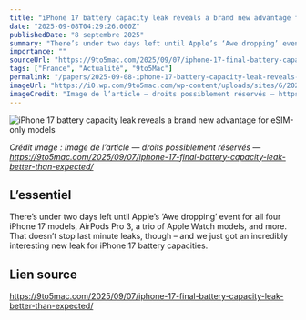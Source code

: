 ```yaml
---
title: "iPhone 17 battery capacity leak reveals a brand new advantage for eSIM-only models"
date: "2025-09-08T04:29:26.000Z"
publishedDate: "8 septembre 2025"
summary: "There’s under two days left until Apple’s ‘Awe dropping’ event for all four iPhone 17 models, AirPods Pro 3, a trio of Apple Watch models, and more. That doesn’t stop last minute leaks, though – and we just got an incredibly interesting new leak for iPhone 17 battery capacities."
importance: ""
sourceUrl: "https://9to5mac.com/2025/09/07/iphone-17-final-battery-capacity-leak-better-than-expected/"
tags: ["France", "Actualité", "9to5Mac"]
permalink: "/papers/2025-09-08-iphone-17-battery-capacity-leak-reveals-a-brand-new-advantage-for-esim-only-models"
imageUrl: "https://i0.wp.com/9to5mac.com/wp-content/uploads/sites/6/2025/08/iphone-17-lineup-mockup.jpg?resize=1200%2C628&quality=82&strip=all&ssl=1"
imageCredit: "Image de l’article — droits possiblement réservés — https://9to5mac.com/2025/09/07/iphone-17-final-battery-capacity-leak-better-than-expected/"
---
```


![iPhone 17 battery capacity leak reveals a brand new advantage for eSIM-only models](https://i0.wp.com/9to5mac.com/wp-content/uploads/sites/6/2025/08/iphone-17-lineup-mockup.jpg?resize=1200%2C628&quality=82&strip=all&ssl=1)

*Crédit image : Image de l’article — droits possiblement réservés — https://9to5mac.com/2025/09/07/iphone-17-final-battery-capacity-leak-better-than-expected/*

## L’essentiel

There’s under two days left until Apple’s ‘Awe dropping’ event for all four iPhone 17 models, AirPods Pro 3, a trio of Apple Watch models, and more. That doesn’t stop last minute leaks, though – and we just got an incredibly interesting new leak for iPhone 17 battery capacities.

## Lien source

https://9to5mac.com/2025/09/07/iphone-17-final-battery-capacity-leak-better-than-expected/
